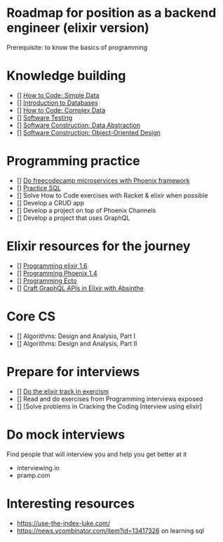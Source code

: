 # Roadmap for position as a backend engineer (elixir version)
Prerequisite: to know the basics of programming

# Knowledge building
- [] [How to Code: Simple Data](https://www.edx.org/course/how-code-simple-data-ubcx-htc1x)
- [] [Introduction to Databases](https://lagunita.stanford.edu/courses/DB/2014/SelfPaced/about)
- [] [How to Code: Complex Data](https://www.edx.org/course/how-code-complex-data-ubcx-htc2x)
- [] [Software Testing](https://www.udacity.com/course/software-testing--cs258)
- [] [Software Construction: Data Abstraction](https://www.edx.org/course/software-construction-data-abstraction-ubcx-softconst1x)
- [] [Software Construction: Object-Oriented Design](https://www.edx.org/course/software-construction-object-oriented-ubcx-softconst2x)

# Programming practice
- [] [Do freecodecamp microservices with Phoenix framework](https://learn.freecodecamp.org/apis-and-microservices/apis-and-microservices-projects)
-  [] [Practice SQL](https://pgexercises.com/)
- [] Solve How to Code exercises with Racket & elixir when possible
- [] Develop a CRUD app
- [] Develop a project on top of Phoenix Channels
- [] Develop a project that uses GraphQL

# Elixir resources for the journey
- [] [Programming elixir 1.6](https://pragprog.com/book/elixir16/programming-elixir-1-6) 
- [] [Programming Phoenix 1.4](https://pragprog.com/book/phoenix14/programming-phoenix-1-4)
- [] [Programming Ecto](https://pragprog.com/book/wmecto/programming-ecto)
- [] [Craft GraphQL APIs in Elixir with Absinthe](https://pragprog.com/book/wwgraphql/craft-graphql-apis-in-elixir-with-absinthe)

# Core CS
- [] Algorithms: Design and Analysis, Part I
- [] Algorithms: Design and Analysis, Part II

# Prepare for interviews
- [] [Do the elixir track in exercism](https://exercism.io/tracks/elixir)
- [] Read and do exercises from Programming interviews exposed
- [] [Solve problems in Cracking the Coding Interview using elixir]

# Do mock interviews
Find people that will interview you and help you get better at it
- interviewing.io
- pramp.com

# Interesting resources
- https://use-the-index-luke.com/
- https://news.ycombinator.com/item?id=13417326 on learning sql
